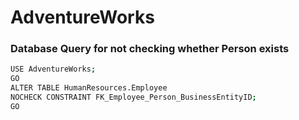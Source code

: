 # AdventureWorks

### Database Query for not checking whether Person exists

```sh
USE AdventureWorks;  
GO  
ALTER TABLE HumanResources.Employee 
NOCHECK CONSTRAINT FK_Employee_Person_BusinessEntityID;  
GO  
```

